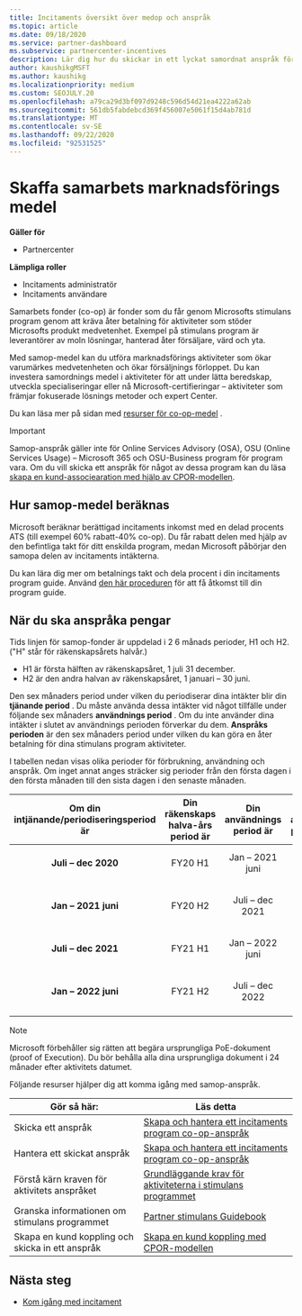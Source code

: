 ```yaml
---
title: Incitaments översikt över medop och anspråk
ms.topic: article
ms.date: 09/18/2020
ms.service: partner-dashboard
ms.subservice: partnercenter-incentives
description: Lär dig hur du skickar in ett lyckat samordnat anspråk för dina incitament genom att organisera rätt dokumentation, fakturor, utdrag och körnings bevis.
author: kaushikgMSFT
ms.author: kaushikg
ms.localizationpriority: medium
ms.custom: SEOJULY.20
ms.openlocfilehash: a79ca29d3bf097d9248c596d54d21ea4222a62ab
ms.sourcegitcommit: 561db5fabdebcd369f456007e5061f15d4ab781d
ms.translationtype: MT
ms.contentlocale: sv-SE
ms.lasthandoff: 09/22/2020
ms.locfileid: "92531525"
---
```

# <a name="earn-cooperative-marketing-funds"></a>Skaffa samarbets marknadsförings medel

**Gäller för**

- Partnercenter

**Lämpliga roller**

- Incitaments administratör
- Incitaments användare

Samarbets fonder (co-op) är fonder som du får genom Microsofts stimulans program genom att kräva åter betalning för aktiviteter som stöder Microsofts produkt medvetenhet. Exempel på stimulans program är leverantörer av moln lösningar, hanterad åter försäljare, värd och yta.

Med samop-medel kan du utföra marknadsförings aktiviteter som ökar varumärkes medvetenheten och ökar försäljnings förloppet. Du kan investera samordnings medel i aktiviteter för att under lätta beredskap, utveckla specialiseringar eller nå Microsoft-certifieringar – aktiviteter som främjar fokuserade lösnings metoder och expert Center.

Du kan läsa mer på sidan med [resurser för co-op-medel](https://partner.microsoft.com/asset/collection/co-op-funds-resources#/) .

>[!Important]
>Samop-anspråk gäller inte för Online Services Advisory (OSA), OSU (Online Services Usage) – Microsoft 365 och OSU-Business program för program vara. Om du vill skicka ett anspråk för något av dessa program kan du läsa [skapa en kund-associearation med hjälp av CPOR-modellen](submit-osa-claim.md).

## <a name="how-co-op-funds-are-calculated"></a>Hur samop-medel beräknas

Microsoft beräknar berättigad incitaments inkomst med en delad procents ATS (till exempel 60% rabatt-40% co-op). Du får rabatt delen med hjälp av den befintliga takt för ditt enskilda program, medan Microsoft påbörjar den samopa delen av incitaments intäkterna.

Du kan lära dig mer om betalnings takt och dela procent i din incitaments program guide. Använd [den här proceduren](incentives-determined-your-program-eligibility.md) för att få åtkomst till din program guide.

## <a name="when-to-claim-your-funds"></a>När du ska anspråka pengar

Tids linjen för samop-fonder är uppdelad i 2 6 månads perioder, H1 och H2. ("H" står för räkenskapsårets halvår.)

- H1 är första hälften av räkenskapsåret, 1 juli 31 december.
- H2 är den andra halvan av räkenskapsåret, 1 januari – 30 juni.

Den sex månaders period under vilken du periodiserar dina intäkter blir din **tjänande period** . Du måste använda dessa intäkter vid något tillfälle under följande sex månaders **användnings period** . Om du inte använder dina intäkter i slutet av användnings perioden förverkar du dem. **Anspråks perioden** är den sex månaders period under vilken du kan göra en åter betalning för dina stimulans program aktiviteter.

I tabellen nedan visas olika perioder för förbrukning, användning och anspråk. Om inget annat anges sträcker sig perioder från den första dagen i den första månaden till den sista dagen i den senaste månaden.

|  Om din intjänande/periodiseringsperiod är  |Din räkenskaps halva-års period är  |  Din användnings period är  |  Din anspråks period är  |
| :-----------: | :-----------: | :-----------: | :-----------: |
|**Juli – dec 2020**| FY20 H1  |  Jan – 2021 juni  |  Feb 16-aug 15 2021  |
|**Jan – 2021 juni** |  FY20 H2  |  Juli – dec 2021  |  Aug 16 2021-Feb 15 2022  |
|**Juli – dec 2021**|  FY21 H1  |  Jan – 2022 juni  |  Feb 16-aug 15 2022  |
|**Jan – 2022 juni** |  FY21 H2  |  Juli – dec 2022  |  Aug 16 2022-Feb 15 2023  |

>[!NOTE]
>Microsoft förbehåller sig rätten att begära ursprungliga PoE-dokument (proof of Execution). Du bör behålla alla dina ursprungliga dokument i 24 månader efter aktivitets datumet.

Följande resurser hjälper dig att komma igång med samop-anspråk.

| Gör så här: | Läs detta |
| ------ | ----------- |
| Skicka ett anspråk |  [Skapa och hantera ett incitaments program co-op-anspråk](create-incentives-claims.md)  |
| Hantera ett skickat anspråk | [Skapa och hantera ett incitaments program co-op-anspråk](create-incentives-claims.md)    |
| Förstå kärn kraven för aktivitets anspråket | [Grundläggande krav för aktiviteterna i stimulans programmet](core-requirements.md)   |
| Granska informationen om stimulans programmet | [Partner stimulans Guidebook](https://assetsprod.microsoft.com/co-op-guidebook.pdf)  |
| Skapa en kund koppling och skicka in ett anspråk | [Skapa en kund koppling med CPOR-modellen](submit-osa-claim.md)   |

## <a name="next-steps"></a>Nästa steg

- [Kom igång med incitament](incentives-get-started-intro.md)

